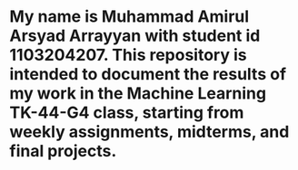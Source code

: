# My name is Muhammad Amirul Arsyad Arrayyan with student id 1103204207. This repository is intended to document the results of my work in the Machine Learning TK-44-G4 class, starting from weekly assignments, midterms, and final projects.
